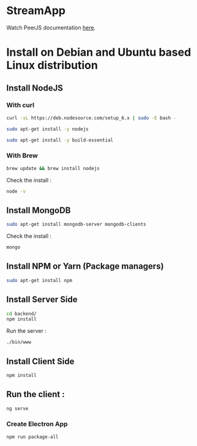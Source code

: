 # StreamApp

Watch PeerJS documentation [here](http://peerjs.com).


# Install on Debian and Ubuntu based Linux distribution

## Install NodeJS
### With curl
```bash
curl -sL https://deb.nodesource.com/setup_6.x | sudo -E bash -

sudo apt-get install -y nodejs

sudo apt-get install -y build-essential
```
### With Brew
```bash
brew update && brew install nodejs
```

Check the install :
```bash
node -v
```

## Install MongoDB
```bash
sudo apt-get install mongodb-server mongodb-clients
```

Check the install :
```bash
mongo
```

## Install NPM or Yarn (Package managers)
```bash
sudo apt-get install npm
```
## Install Server Side
```bash
cd backend/
npm install
```

Run the server :
```bash
./bin/www
```

## Install Client Side

```bash
npm install
```

## Run the client :
```bash
ng serve
```

### Create Electron App
```bash
npm run package-all
```





